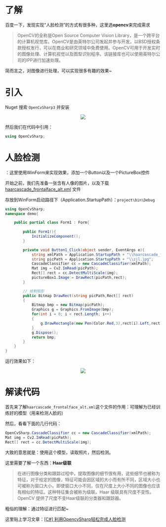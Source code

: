 # 了解

百度一下，发现实现“人脸检测”的方式有很多种，这里选**opencv**来完成需求

> OpenCV的全称是Open Source Computer Vision Library，是一个跨平台的计算机视觉库。OpenCV是由英特尔公司发起并参与开发，以BSD授权条款授权发行，可以在商业和研究领域中免费使用。OpenCV可用于开发实时的图像处理、计算机视觉以及图型识别程序。该链接库也可以使用英特尔公司的IPP进行加速处理。

简而言之，对图像进行处理，可以实现很多有趣的效果~

# 引入

Nuget 搜索 `OpenCvSharp3` 并安装

<div align='center'>

![](https://jqwong.cn/file/markdown/note/139/img/20190927151523101.jpg)

</div>

然后我们在代码中引用：
```csharp
using OpenCvSharp;
```



# 人脸检测

：这里使用WinForm来实现效果，添加一个Button以及一个PictureBox控件

开始之前，我们先准备一张含有人像的图片，以及下载 [haarcascade_frontalface_alt.xml](https://github.com/opencv/opencv/blob/master/data/haarcascades/haarcascade_frontalface_alt.xml) 文件

存放到WinForm启动路径下（Application.StartupPath）：`project\bin\Debug`


```csharp
using OpenCvSharp;
namespace demo{

    public partial class Form1 : Form{
        
        public Form1(){
            InitializeComponent();
        }

        private void Button1_Click(object sender, EventArgs e){
            string xmlPath = Application.StartupPath + "\\haarcascade_frontalface_alt.xml";
            string picPath = Application.StartupPath + "\\zjl.jpg";
            CascadeClassifier cc = new CascadeClassifier(xmlPath);
            Mat img = Cv2.ImRead(picPath);
            Rect[] rect = cc.DetectMultiScale(img);
            pictureBox1.Image = DrawRect(picPath,rect);
        }

        // 绘制矩形
        public Bitmap DrawRect(string picPath,Rect[] rect)
        {
            Bitmap bmp = new Bitmap(picPath);
            Graphics g = Graphics.FromImage(bmp);
            for(int i = 0; i < rect.Length; i++)
            {
                g.DrawRectangle(new Pen(Color.Red,3),rect[i].Left,rect[i].Top,rect[i].Width,rect[i].Height);
            }
            g.Dispose();
            return bmp;
        }
    }
}
```

运行效果如下：

<div align='center'>

![](https://jqwong.cn/file/markdown/note/139/img/202110301439917.png)

</div>




# 解读代码

首先来了解`haarcascade_frontalface_alt.xml`这个文件的作用：可理解为已经训练好的模型（用来检测人脸的）


然后，看看下面的几行代码：
```csharp
OpenCvSharp.CascadeClassifier cc = new CascadeClassifier(xmlPath);
Mat img = Cv2.ImRead(picPath);
Rect[] rect = cc.DetectMultiScale(img);
```

大致的意思就是：使用这个模型，读取照片，然后检测。

这里需要了解一个东西：**Haar级联**

> 在进行图像分类和跟踪过程中，提取图像的细节很有用，这些细节也被称为特征，对于给定的图像，特征可能会因区域的大小而有所不同，区域大小也可被称为窗口大小。即使窗口大小不同，仅在尺度上大小不同的图像也应该有相似的特征。这种特征集合被称为级联。Haar 级联具有尺度不变性。OpenCV 提供了尺度不变Haar级联的分类器和跟踪器。

粗俗的理解：通过特征进行匹配~

这里贴上学习文章：[[C#] 利用OpencvSharp轻松完成人脸检测](https://blog.csdn.net/fl1623863129/article/details/96484400)

